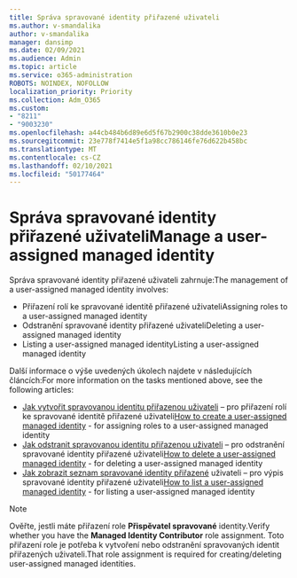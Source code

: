 ```yaml
---
title: Správa spravované identity přiřazené uživateli
ms.author: v-smandalika
author: v-smandalika
manager: dansimp
ms.date: 02/09/2021
ms.audience: Admin
ms.topic: article
ms.service: o365-administration
ROBOTS: NOINDEX, NOFOLLOW
localization_priority: Priority
ms.collection: Adm_O365
ms.custom:
- "8211"
- "9003230"
ms.openlocfilehash: a44cb484b6d89e6d5f67b2900c38dde3610b0e23
ms.sourcegitcommit: 23e778f7414e5f1a98cc786146fe76d622b458bc
ms.translationtype: MT
ms.contentlocale: cs-CZ
ms.lasthandoff: 02/10/2021
ms.locfileid: "50177464"
---
```

# <a name="manage-a-user-assigned-managed-identity"></a><span data-ttu-id="e7b7c-102">Správa spravované identity přiřazené uživateli</span><span class="sxs-lookup"><span data-stu-id="e7b7c-102">Manage a user-assigned managed identity</span></span>

<span data-ttu-id="e7b7c-103">Správa spravované identity přiřazené uživateli zahrnuje:</span><span class="sxs-lookup"><span data-stu-id="e7b7c-103">The management of a user-assigned managed identity involves:</span></span>

- <span data-ttu-id="e7b7c-104">Přiřazení rolí ke spravované identitě přiřazené uživateli</span><span class="sxs-lookup"><span data-stu-id="e7b7c-104">Assigning roles to a user-assigned managed identity</span></span>
- <span data-ttu-id="e7b7c-105">Odstranění spravované identity přiřazené uživateli</span><span class="sxs-lookup"><span data-stu-id="e7b7c-105">Deleting a user-assigned managed identity</span></span>
- <span data-ttu-id="e7b7c-106">Listing a user-assigned managed identity</span><span class="sxs-lookup"><span data-stu-id="e7b7c-106">Listing a user-assigned managed identity</span></span>

<span data-ttu-id="e7b7c-107">Další informace o výše uvedených úkolech najdete v následujících článcích:</span><span class="sxs-lookup"><span data-stu-id="e7b7c-107">For more information on the tasks mentioned above, see the following articles:</span></span>

- <span data-ttu-id="e7b7c-108">[Jak vytvořit spravovanou identitu přiřazenou uživateli](https://docs.microsoft.com/azure/active-directory/managed-identities-azure-resources/how-to-manage-ua-identity-portal) – pro přiřazení rolí ke spravované identitě přiřazené uživateli</span><span class="sxs-lookup"><span data-stu-id="e7b7c-108">[How to create a user-assigned managed identity](https://docs.microsoft.com/azure/active-directory/managed-identities-azure-resources/how-to-manage-ua-identity-portal) - for assigning roles to a user-assigned managed identity</span></span>
- <span data-ttu-id="e7b7c-109">[Jak odstranit spravovanou identitu přiřazenou uživateli](https://docs.microsoft.com/azure/active-directory/managed-identities-azure-resources/how-to-manage-ua-identity-portal) – pro odstranění spravované identity přiřazené uživateli</span><span class="sxs-lookup"><span data-stu-id="e7b7c-109">[How to delete a user-assigned managed identity](https://docs.microsoft.com/azure/active-directory/managed-identities-azure-resources/how-to-manage-ua-identity-portal) - for deleting a user-assigned managed identity</span></span>
- <span data-ttu-id="e7b7c-110">[Jak zobrazit seznam spravované identity přiřazené](https://docs.microsoft.com/azure/active-directory/managed-identities-azure-resources/how-to-manage-ua-identity-portal) uživateli – pro výpis spravované identity přiřazené uživateli</span><span class="sxs-lookup"><span data-stu-id="e7b7c-110">[How to list a user-assigned managed identity](https://docs.microsoft.com/azure/active-directory/managed-identities-azure-resources/how-to-manage-ua-identity-portal) - for listing a user-assigned managed identity</span></span>

> [!NOTE]
> <span data-ttu-id="e7b7c-111">Ověřte, jestli máte přiřazení role **Přispěvatel spravované** identity.</span><span class="sxs-lookup"><span data-stu-id="e7b7c-111">Verify whether you have the **Managed Identity Contributor** role assignment.</span></span> <span data-ttu-id="e7b7c-112">Toto přiřazení role je potřeba k vytvoření nebo odstranění spravovaných identit přiřazených uživateli.</span><span class="sxs-lookup"><span data-stu-id="e7b7c-112">That role assignment is required for creating/deleting user-assigned managed identities.</span></span>
